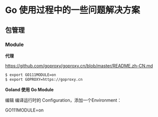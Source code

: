 # Go 使用过程中的一些问题解决方案

## 包管理

### Module

**代理**

https://github.com/goproxy/goproxy.cn/blob/master/README.zh-CN.md

```bash
$ export GO111MODULE=on
$ export GOPROXY=https://goproxy.cn
```

**Goland 使用 Go Module**

编辑 编译运行时的 Configuration，添加一个Environment：

GO111MODULE=on

